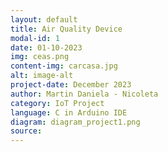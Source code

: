 ```yaml
---
layout: default
title: Air Quality Device
modal-id: 1
date: 01-10-2023
img: ceas.png
content-img: carcasa.jpg
alt: image-alt
project-date: December 2023
author: Martin Daniela - Nicoleta
category: IoT Project
language: C in Arduino IDE
diagram: diagram_project1.png
source:
---
```

